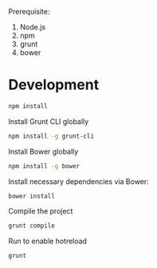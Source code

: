 Prerequisite:
1. Node.js 
2. npm
3. grunt
3. bower

# Development
```bash
npm install
```

Install Grunt CLI globally
```bash
npm install -g grunt-cli
```

Install Bower globally
```bash
npm install -g bower
```

Install necessary dependencies via Bower:
```bash
bower install
```

Compile the project
```bash
grunt compile
```

Run to enable hotreload
```bash
grunt
```
